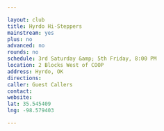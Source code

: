 ```yaml
---

layout: club
title: Hyrdo Hi-Steppers
mainstream: yes
plus: no
advanced: no
rounds: no
schedule: 3rd Saturday &amp; 5th Friday, 8:00 PM
location: 2 Blocks West of COOP
address: Hyrdo, OK
directions: 
caller: Guest Callers
contact: 
website: 
lat: 35.545409
lng: -98.579403

---
```


